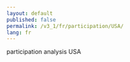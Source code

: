 ```yaml
---
layout: default
published: false
permalink: /v3_1/fr/participation/USA/
lang: fr
---
```


participation analysis USA
